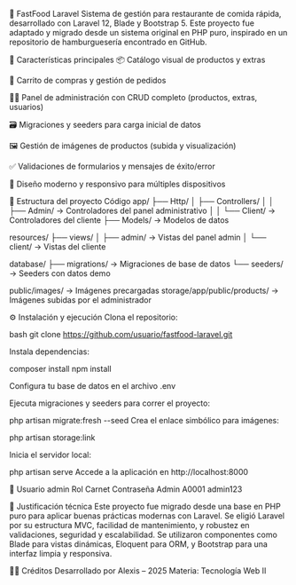 🍔 FastFood Laravel
Sistema de gestión para restaurante de comida rápida, desarrollado con Laravel 12, Blade y Bootstrap 5. Este proyecto fue adaptado y migrado desde un sistema original en PHP puro, inspirado en un repositorio de hamburguesería encontrado en GitHub.

🚀 Características principales
📦 Catálogo visual de productos y extras

🛒 Carrito de compras y gestión de pedidos

🧑‍💼 Panel de administración con CRUD completo (productos, extras, usuarios)

🗃️ Migraciones y seeders para carga inicial de datos

🖼️ Gestión de imágenes de productos (subida y visualización)

✅ Validaciones de formularios y mensajes de éxito/error

📱 Diseño moderno y responsivo para múltiples dispositivos

🧩 Estructura del proyecto
Código
app/
├── Http/
│   ├── Controllers/
│   │   ├── Admin/      → Controladores del panel administrativo
│   │   └── Client/     → Controladores del cliente
├── Models/             → Modelos de datos

resources/
├── views/
│   ├── admin/          → Vistas del panel admin
│   └── client/         → Vistas del cliente

database/
├── migrations/         → Migraciones de base de datos
└── seeders/            → Seeders con datos demo

public/images/          → Imágenes precargadas
storage/app/public/products/ → Imágenes subidas por el administrador

⚙️ Instalación y ejecución
Clona el repositorio:

bash
git clone https://github.com/usuario/fastfood-laravel.git

Instala dependencias:

composer install
npm install

Configura tu base de datos en el archivo .env

Ejecuta migraciones y seeders para correr el proyecto:

php artisan migrate:fresh --seed
Crea el enlace simbólico para imágenes:

php artisan storage:link

Inicia el servidor local:

php artisan serve
Accede a la aplicación en http://localhost:8000

👥 Usuario admin
Rol	Carnet	Contraseña
Admin	A0001	admin123

🧠 Justificación técnica
Este proyecto fue migrado desde una base en PHP puro para aplicar buenas prácticas modernas con Laravel. Se eligió Laravel por su estructura MVC, facilidad de mantenimiento, y robustez en validaciones, seguridad y escalabilidad. Se utilizaron componentes como Blade para vistas dinámicas, Eloquent para ORM, y Bootstrap para una interfaz limpia y responsiva.

🧑‍💻 Créditos
Desarrollado por Alexis – 2025 Materia: Tecnología Web II
